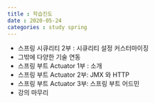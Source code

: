 ```yaml
---
title : 학습진도
date : 2020-05-24
categories : study spring 
---
```

+ 스프링 시큐리티 2부 : 시큐리티 설정 커스터마이징
+ 그밖에 다양한 기술 연동
+ 스프링 부트 Actuator 1부 : 소개
+ 스프링 부트 Actuator 2부: JMX 와 HTTP
+ 스프링 부트 Actuator 3부: 스프링 부트 어드민
+ 강의 마무리
